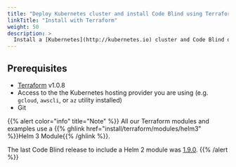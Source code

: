 ```yaml
---
title: "Deploy Kubernetes cluster and install Code Blind using Terraform"
linkTitle: "Install with Terraform"
weight: 50
description: >
  Install a [Kubernetes](http://kubernetes.io) cluster and Code Blind declaratively using Terraform.
---
```


## Prerequisites

- [Terraform](https://www.terraform.io/) v1.0.8
- Access to the the Kubernetes hosting provider you are using (e.g. `gcloud`,
  `awscli`, or `az` utility installed)
- Git

{{% alert color="info" title="Note" %}}
All our Terraform modules and examples use a {{% ghlink href="install/terraform/modules/helm3" %}}Helm 3 Module{{% /ghlink %}}.

The last Code Blind release to include a Helm 2 module was [1.9.0](https://agones.dev/blog/2020/09/29/1.9.0-kubernetes-1.16-nuget-and-tcp-udp/).
{{% /alert %}}
